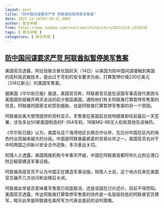 ```yaml
---
layout: post
title: "防中国间谍要求严苛 阿联酋拟暂停美军售案"
date: 2021-12-16T03:39:11.488Z
author: 联合早报
from: https://www.zaobao.com/realtime/china/story20211216-1223630
tags: [ 联合早报 ]
categories: [ 联合早报 ]
---
```

<!--1639645080000-->
[防中国间谍要求严苛 阿联酋拟暂停美军售案](https://www.zaobao.com/realtime/china/story20211216-1223630)
------

<div>
<p>美国官员透露，阿拉伯联合酋长国前天（14日）以美国为防中国间谍接触到美国的高科技武器技术，提出过于苛刻的安全要求为由，打算暂停价值230亿美元（314亿新元）的美国军售案。</p><p>据美国《华尔街日报》报道，美国官员称，阿联酋官员是在该国军事高层代表团与美国国防部展开两天会谈的前夕致函美国，通知他们有关阿联酋打算暂停军售案的信息。阿联酋的国家主权受到威胁，也是阿联酋打算暂停军售案的另一个原因。</p><p>阿联酋驻美大使馆提供的资料显示，军售案在美国前总统特朗普卸任前最后一天签署，涉及多达50架美国制造的F-35A军机、18架MQ-9B无人机和其他先进弹药。</p><section id="imu"><div id="dfp-ad-imu1">        </div></section><p>《华尔街日报》认为，美国与这个海湾地区长期合作伙伴，在应对中国在区内的角色时出现越来越大的分歧。中国是阿联酋最紧密的贸易伙伴之一，美国官员也对于中阿两国之间新兴安全合作迹象，多次表达关切。</p><p>知情人士透露，美国情报机构今年春天怀疑，中国在阿联酋首都阿布扎比附近港口附近秘密建造军事设施。</p><p>阿联酋高级官员不认为中国正在建造军事设施。知情人士说，这个地点后来在美国官员展开几次访问和会晤后关闭。</p><div id="innity-in-post"></div><div id="dfp-ad-midarticlespecial">        </div><p>阿联酋此举是否意味着军售案已彻底取消，还是该国在讨价还价，目前不得而知。美国官员透露，传达阿联酋打算暂停军售案的信件是一名层级较低的阿联酋官员撰写，暗示此举是阿联酋在美阿军方代表会面前的谈判策略。</p>      <div class="cx_paywall_placeholder" id="sph_cdp_40"></div>
</div>
